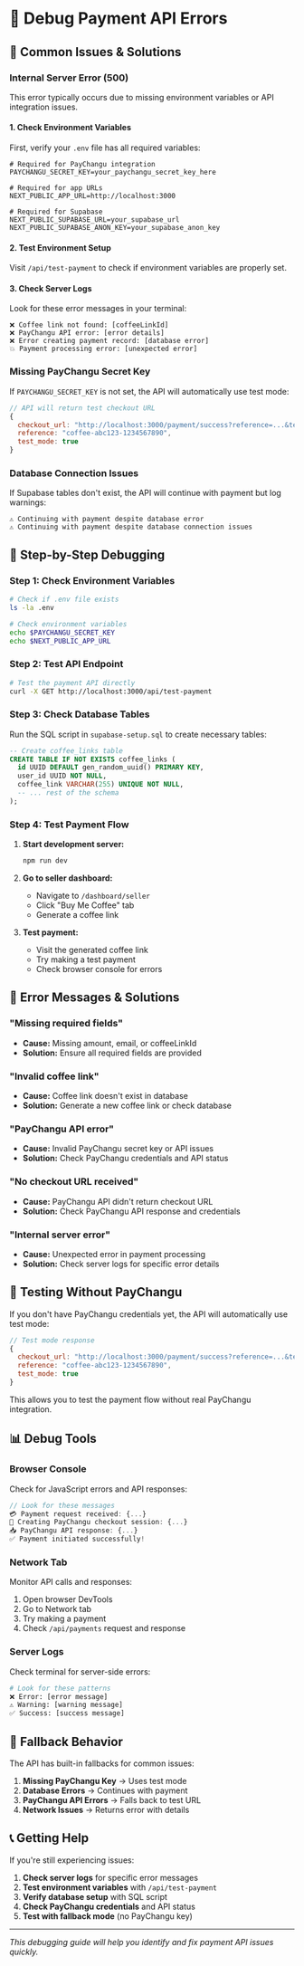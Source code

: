 # 🐛 Debug Payment API Errors

## 🎯 Common Issues & Solutions

### **Internal Server Error (500)**

This error typically occurs due to missing environment variables or API integration issues.

#### **1. Check Environment Variables**

First, verify your `.env` file has all required variables:

```env
# Required for PayChangu integration
PAYCHANGU_SECRET_KEY=your_paychangu_secret_key_here

# Required for app URLs
NEXT_PUBLIC_APP_URL=http://localhost:3000

# Required for Supabase
NEXT_PUBLIC_SUPABASE_URL=your_supabase_url
NEXT_PUBLIC_SUPABASE_ANON_KEY=your_supabase_anon_key
```

#### **2. Test Environment Setup**

Visit `/api/test-payment` to check if environment variables are properly set.

#### **3. Check Server Logs**

Look for these error messages in your terminal:

```
❌ Coffee link not found: [coffeeLinkId]
❌ PayChangu API error: [error details]
❌ Error creating payment record: [database error]
💥 Payment processing error: [unexpected error]
```

### **Missing PayChangu Secret Key**

If `PAYCHANGU_SECRET_KEY` is not set, the API will automatically use test mode:

```javascript
// API will return test checkout URL
{
  checkout_url: "http://localhost:3000/payment/success?reference=...&test=true",
  reference: "coffee-abc123-1234567890",
  test_mode: true
}
```

### **Database Connection Issues**

If Supabase tables don't exist, the API will continue with payment but log warnings:

```
⚠️ Continuing with payment despite database error
⚠️ Continuing with payment despite database connection issues
```

## 🔧 Step-by-Step Debugging

### **Step 1: Check Environment Variables**

```bash
# Check if .env file exists
ls -la .env

# Check environment variables
echo $PAYCHANGU_SECRET_KEY
echo $NEXT_PUBLIC_APP_URL
```

### **Step 2: Test API Endpoint**

```bash
# Test the payment API directly
curl -X GET http://localhost:3000/api/test-payment
```

### **Step 3: Check Database Tables**

Run the SQL script in `supabase-setup.sql` to create necessary tables:

```sql
-- Create coffee_links table
CREATE TABLE IF NOT EXISTS coffee_links (
  id UUID DEFAULT gen_random_uuid() PRIMARY KEY,
  user_id UUID NOT NULL,
  coffee_link VARCHAR(255) UNIQUE NOT NULL,
  -- ... rest of the schema
);
```

### **Step 4: Test Payment Flow**

1. **Start development server:**
   ```bash
   npm run dev
   ```

2. **Go to seller dashboard:**
   - Navigate to `/dashboard/seller`
   - Click "Buy Me Coffee" tab
   - Generate a coffee link

3. **Test payment:**
   - Visit the generated coffee link
   - Try making a test payment
   - Check browser console for errors

## 🚨 Error Messages & Solutions

### **"Missing required fields"**
- **Cause:** Missing amount, email, or coffeeLinkId
- **Solution:** Ensure all required fields are provided

### **"Invalid coffee link"**
- **Cause:** Coffee link doesn't exist in database
- **Solution:** Generate a new coffee link or check database

### **"PayChangu API error"**
- **Cause:** Invalid PayChangu secret key or API issues
- **Solution:** Check PayChangu credentials and API status

### **"No checkout URL received"**
- **Cause:** PayChangu API didn't return checkout URL
- **Solution:** Check PayChangu API response and credentials

### **"Internal server error"**
- **Cause:** Unexpected error in payment processing
- **Solution:** Check server logs for specific error details

## 🧪 Testing Without PayChangu

If you don't have PayChangu credentials yet, the API will automatically use test mode:

```javascript
// Test mode response
{
  checkout_url: "http://localhost:3000/payment/success?reference=...&test=true",
  reference: "coffee-abc123-1234567890",
  test_mode: true
}
```

This allows you to test the payment flow without real PayChangu integration.

## 📊 Debug Tools

### **Browser Console**
Check for JavaScript errors and API responses:

```javascript
// Look for these messages
💳 Payment request received: {...}
🎯 Creating PayChangu checkout session: {...}
📥 PayChangu API response: {...}
✅ Payment initiated successfully!
```

### **Network Tab**
Monitor API calls and responses:

1. Open browser DevTools
2. Go to Network tab
3. Try making a payment
4. Check `/api/payments` request and response

### **Server Logs**
Check terminal for server-side errors:

```bash
# Look for these patterns
❌ Error: [error message]
⚠️ Warning: [warning message]
✅ Success: [success message]
```

## 🔄 Fallback Behavior

The API has built-in fallbacks for common issues:

1. **Missing PayChangu Key** → Uses test mode
2. **Database Errors** → Continues with payment
3. **PayChangu API Errors** → Falls back to test URL
4. **Network Issues** → Returns error with details

## 📞 Getting Help

If you're still experiencing issues:

1. **Check server logs** for specific error messages
2. **Test environment variables** with `/api/test-payment`
3. **Verify database setup** with SQL script
4. **Check PayChangu credentials** and API status
5. **Test with fallback mode** (no PayChangu key)

---

*This debugging guide will help you identify and fix payment API issues quickly.*
